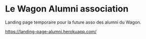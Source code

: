 # Le Wagon Alumni association

Landing page temporaire pour la future asso des alumni du Wagon.

https://landing-page-alumni.herokuapp.com/
